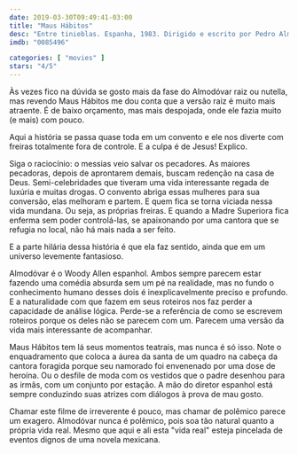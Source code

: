```yaml
---
date: 2019-03-30T09:49:41-03:00
title: "Maus Hábitos"
desc: "Entre tinieblas. Espanha, 1983. Dirigido e escrito por Pedro Almodóvar. Com Cristina Sánchez Pascual, Will More, Laura Cepeda, Julieta Serrano, Marisa Paredes, Carmen Maura."
imdb: "0085496"

categories: [ "movies" ]
stars: "4/5"
---
```

Às vezes fico na dúvida se gosto mais da fase do Almodóvar raiz ou nutella, mas revendo Maus Hábitos me dou conta que a versão raiz é muito mais atraente. É de baixo orçamento, mas mais despojada, onde ele fazia muito (e mais) com pouco.

Aqui a história se passa quase toda em um convento e ele nos diverte com freiras totalmente fora de controle. E a culpa é de Jesus! Explico.

Siga o raciocínio: o messias veio salvar os pecadores. As maiores pecadoras, depois de aprontarem demais, buscam redenção na casa de Deus. Semi-celebridades que tiveram uma vida interessante regada de luxúria e muitas drogas. O convento abriga essas mulheres para sua conversão, elas melhoram e partem. E quem fica se torna viciada nessa vida mundana. Ou seja, as próprias freiras. E quando a Madre Superiora fica enferma sem poder controlá-las, se apaixonando por uma cantora que se refugia no local, não há mais nada a ser feito.

E a parte hilária dessa história é que ela faz sentido, ainda que em um universo levemente fantasioso.

Almodóvar é o Woody Allen espanhol. Ambos sempre parecem estar fazendo uma comédia absurda sem um pé na realidade, mas no fundo o conhecimento humano desses dois é inexplicavelmente preciso e profundo. E a naturalidade com que fazem em seus roteiros nos faz perder a capacidade de análise lógica. Perde-se a referência de como se escrevem roteiros porque os deles não se parecem com um. Parecem uma versão da vida mais interessante de acompanhar.

Maus Hábitos tem lá seus momentos teatrais, mas nunca é só isso. Note o enquadramento que coloca a áurea da santa de um quadro na cabeça da cantora foragida porque seu namorado foi envenenado por uma dose de heroína. Ou o desfile de moda com os vestidos que o padre desenhou para as irmãs, com um conjunto por estação. A mão do diretor espanhol está sempre conduzindo suas atrizes com diálogos à prova de mau gosto.

Chamar este filme de irreverente é pouco, mas chamar de polêmico parece um exagero. Almodóvar nunca é polêmico, pois soa tão natural quanto a própria vida real. Mesmo que aqui e ali esta "vida real" esteja pincelada de eventos dignos de uma novela mexicana.
